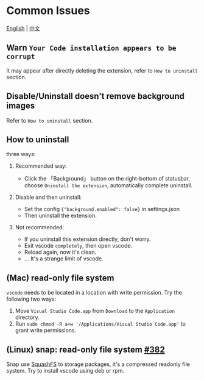 # Common Issues

[English](./common-issues.md) | [中文](./common-issues.zh-CN.md)

## Warn `Your Code installation appears to be corrupt`

It may appear after directly deleting the extension, refer to `How to uninstall` section.

## Disable/Uninstall doesn't remove background images

Refer to `How to uninstall` section.

## How to uninstall

three ways:

1. Recommended way:

   - Click the 「Background」 button on the right-bottom of statusbar, choose `Uninstall the extension`, automatically complete uninstall.

2. Disable and then uninstall:

   - Set the config `{"background.enabled": false}` in settings.json
   - Then uninstall the extension.

3. Not recommended:

   - If you uninstall this extension directly, don't worry.
   - Exit vscode `completely`, then open vscode.
   - Reload again, now it's clean.
   - ... It's a strange limit of vscode.

## (Mac) read-only file system

`vscode` needs to be located in a location with write permission. Try the following two ways:

1. Move `Visual Studio Code.app` from `Download` to the `Application` directory.
2. Run `sudo chmod -R a+w '/Applications/Visual Studio Code.app'` to grant write permissions.

## (Linux) snap: read-only file system [#382](https://github.com/shalldie/vscode-background/issues/382)

Snap use [SquashFS](https://en.wikipedia.org/wiki/SquashFS) to storage packages, it's a compressed readonly file system.
Try to install vscode using deb or rpm.

